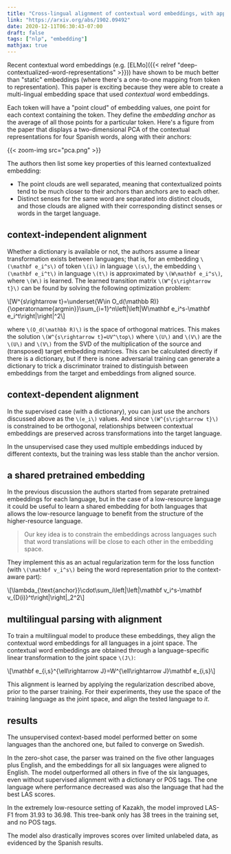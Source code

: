 ```yaml
---
title: "Cross-lingual alignment of contextual word embeddings, with applications to zero-shot dependency parsing"
link: "https://arxiv.org/abs/1902.09492"
date: 2020-12-11T06:30:43-07:00
draft: false
tags: ["nlp", "embedding"]
mathjax: true
---
```


Recent contextual word embeddings (e.g. [ELMo]({{< relref "deep-contextualized-word-representations" >}})) have shown to be much better than "static" embeddings (where there's a one-to-one mapping from token to representation). This paper is exciting because they were able to create a multi-lingual embedding space that used *contextual* word embeddings.

Each token will have a "point cloud" of embedding values, one point for each context containing the token. They define the *embedding anchor* as the average of all those points for a particular token. Here's a figure from the paper that displays a two-dimensional PCA of the contextual representations for four Spanish words, along with their anchors:

{{< zoom-img src="pca.png" >}}

The authors then list some key properties of this learned contextualized embedding:

- The point clouds are well separated, meaning that contextualized points tend to be much closer to their anchors than anchors are to each other.
- Distinct senses for the same word are separated into distinct clouds, and those clouds are aligned with their corresponding distinct senses or words in the target language.

## context-independent alignment

Whether a dictionary is available or not, the authors assume a linear transformation exists between languages; that is, for an embedding `\(\mathbf e_i^s\)` of token `\(i\)` in language `\(s\)`, the embedding `\(\mathbf e_i^t\)` in language `\(t\)` is approximated by `\(W\mathbf e_i^s\)`, where `\(W\)` is learned. The learned transition matrix `\(W^{s\rightarrow t}\)` can be found by solving the following optimization problem:

<div>\[W^{s\rightarrow t}=\underset{W\in O_d(\mathbb R)}{\operatorname{argmin}}\sum_{i=1}^n\left|\left|W\mathbf e_i^s-\mathbf e_i^t\right|\right|^2\]</div>

where `\(O_d(\mathbb R)\)` is the space of orthogonal matrices. This makes the solution `\(W^{s\rightarrow t}=UV^\top\)` where `\(U\)` and `\(V\)` are the `\(U\)` and `\(V\)` from the SVD of the multiplication of the source and (transposed) target embedding matrices. This can be calculated directly if there is a dictionary, but if there is none adversarial training can generate a dictionary to trick a discriminator trained to distinguish between embeddings from the target and embeddings from aligned source.

## context-dependent alignment

In the supervised case (with a dictionary), you can just use the anchors discussed above as the `\(e_i\)` values. And since `\(W^{s\rightarrow t}\)` is constrained to be orthogonal, relationships between contextual embeddings are preserved across transformations into the target language.

In the unsupervised case they used multiple embeddings induced by different contexts, but the training was less stable than the anchor version.

## a shared pretrained embedding

In the previous discussion the authors started from separate pretrained embeddings for each language, but in the case of a low-resource language it could be useful to learn a shared embedding for both languages that allows the low-resource language to benefit from the structure of the higher-resource language.

> Our key idea is to constrain the embeddings across languages such that word translations will be close to each other in the embedding space.

They implement this as an actual regularization term for the loss function (with `\(\mathbf v_i^s\)` being the word representation prior to the context-aware part):

<div>\[\lambda_{\text{anchor}}\cdot\sum_i\left|\left|\mathbf v_i^s-\mathbf v_{D(i)}^t\right|\right|_2^2\]</div>

## multilingual parsing with alignment

To train a multilingual model to produce these embeddings, they align the contextual word embeddings for all languages in a joint space. The contextual word embeddings are obtained through a language-specific linear transformation to the joint space `\(J\)`:

<div>\[\mathbf e_{i,s}^{\ell\rightarrow J}=W^{\ell\rightarrow J}\mathbf e_{i,s}\]</div>

This alignment is learned by applying the regularization described above, prior to the parser training. For their experiments, they use the space of the training language as the joint space, and align the tested language to *it*.

## results

The unsupervised context-based model performed better on some languages than the anchored one, but failed to converge on Swedish.

In the zero-shot case, the parser was trained on the five other languages plus English, and the embeddings for all six languages were aligned to English. The model outperformed all others in five of the six languages, even without supervised alignment with a dictionary or POS tags. The one language where performance decreased was also the language that had the best LAS scores.

In the extremely low-resource setting of Kazakh, the model improved LAS-F1 from 31.93 to 36.98. This tree-bank only has 38 trees in the training set, and no POS tags.

The model also drastically improves scores over limited unlabeled data, as evidenced by the Spanish results.
